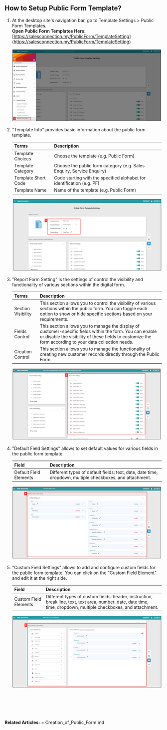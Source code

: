 ## How to Setup Public Form Template?

1. At the desktop site's navigation bar, go to Template Settings > Public Form Templates.<br>
   **Open Public Form Templates Here:** [https://salesconnection.my/PublicForm/TemplateSetting](https://salesconnection.my/PublicForm/TemplateSetting)<br>

   <p align="center">
      <img src="img/Public_Form_Template_Settings_Step_1.png" alt="Public Form Template Step 1">
   </p>

2. "Template Info" provides basic information about the public form template.

   | Terms | Description |
   |-------|:---------|
   | Template Choices | Choose the template (e.g. Public Form) |
   | Template Category | Choose the public form category (e.g. Sales Enquiry, Service Enquiry) |
   | Template Short Code | Code starting with the specified alphabet for identification (e.g. PF) |
   | Template Name | Name of the template (e.g. Public Form) |

   <p align="center">
      <img src="img/Public_Form_Template_Settings_Step_2.png" alt="Public Form Template Step 2">
   </p>

3. "Report Form Setting" is the settings of control the visibility and functionality of various sections within the digital form.

   | Terms | Description |
   |-------|:---------|
   | Section Visibility | This section allows you to control the visibility of various sections within the public form. You can toggle each option to show or hide specific sections based on your requirements.  |
   | Fields Control | This section allows you to manage the display of customer-specific fields within the form. You can enable or disable the visibility of these fields to customize the form according to your data collection needs.|
   | Creation Control | This section allows you to manage the functionality of creating new customer records directly through the Public Form.|
 
   <p align="center">
      <img src="img/Public_Form_Template_Settings_Step_3.png" alt="Public Form Template Step 3">
   </p>

4. "Default Field Settings" allows to set default values for various fields in the public form template.

   | Field | Description |
   |-------|---------|
   | Default Field Elements | Different types of default fields: text, date, date time, dropdown, multiple checkboxes, and attachment. |

   <p align="center">
      <img src="img/Public_Form_Template_Settings_Step_4.png" alt="Public Form Template Step 4">
   </p>

5. "Custom Field Settings" allows to add and configure custom fields for the public form template. You can click on the "Custom Field Element" and edit it at the right side.<br>

   | Field | Description |
   |-------|---------|
   | Custom Field Elements | Different types of custom fields: header, instruction, break line, text, text area, number, date, date time, time, dropdown, multiple checkboxes, and attachment. |
 
   <p align="center">
      <img src="img/Public_Form_Template_Settings_Step_5.png" alt="Public Form Template Step 5">
   </p><br>

<br><br><br>
**Related Articles:**
= Creation_of_Public_Form.md
